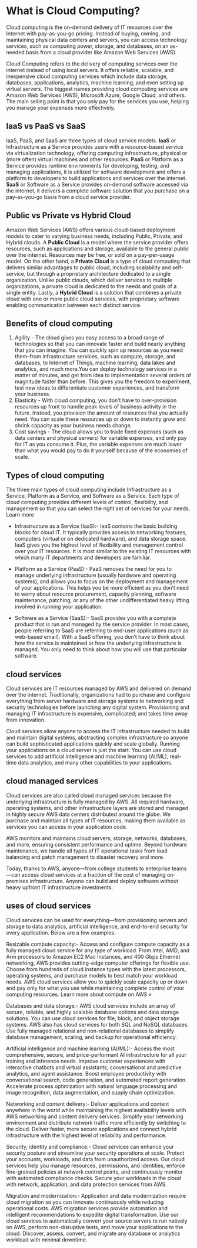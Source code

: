 # What is Cloud Computing?

Cloud computing is the on-demand delivery of IT resources over the Internet with pay-as-you-go pricing. Instead of buying, owning, and maintaining physical data centers and servers, you can access technology services, such as computing power, storage, and databases, on an as-needed basis from a cloud provider like Amazon Web Services (AWS).

Cloud Computing refers to the delivery of computing services over the internet instead of using local servers. It offers reliable, scalable, and inexpensive cloud computing services which include data storage, databases, applications, analytics, machine learning, and even setting up virtual servers. The biggest names providing cloud computing services are Amazon Web Services (AWS), Microsoft Azure, Google Cloud, and others. The main selling point is that you only pay for the services you use, helping you manage your expenses more effectively.

## IaaS vs PaaS vs SaaS

IaaS, PaaS, and SaaS are three types of cloud service models. **IaaS** or Infrastructure as a Service provides users with a resource-based service via virtualization technology, offering computing infrastructure, physical or (more often) virtual machines and other resources. **PaaS** or Platform as a Service provides runtime environments for developing, testing, and managing applications, it is utilized for software development and offers a platform to developers to build applications and services over the internet. **SaaS** or Software as a Service provides on-demand software accessed via the internet, it delivers a complete software solution that you purchase on a pay-as-you-go basis from a cloud service provider.

## Public vs Private vs Hybrid Cloud

Amazon Web Services (AWS) offers various cloud-based deployment models to cater to varying business needs, including Public, Private, and Hybrid clouds. A **Public Cloud** is a model where the service provider offers resources, such as applications and storage, available to the general public over the internet. Resources may be free, or sold on a pay-per-usage model. On the other hand, a **Private Cloud** is a type of cloud computing that delivers similar advantages to public cloud, including scalability and self-service, but through a proprietary architecture dedicated to a single organization. Unlike public clouds, which deliver services to multiple organizations, a private cloud is dedicated to the needs and goals of a single entity. Lastly, a **Hybrid Cloud** is a solution that combines a private cloud with one or more public cloud services, with proprietary software enabling communication between each distinct service.

## Benefits of cloud computing

1. Agility - The cloud gives you easy access to a broad range of technologies so that you can innovate faster and build nearly anything that you can imagine. You can quickly spin up resources as you need them–from infrastructure services, such as compute, storage, and databases, to Internet of Things, machine learning, data lakes and analytics, and much more.You can deploy technology services in a matter of minutes, and get from idea to implementation several orders of magnitude faster than before. This gives you the freedom to experiment, test new ideas to differentiate customer experiences, and transform your business.
2. Elasticity - With cloud computing, you don’t have to over-provision resources up front to handle peak levels of business activity in the future. Instead, you provision the amount of resources that you actually need. You can scale these resources up or down to instantly grow and shrink capacity as your business needs change.
3. Cost savings - The cloud allows you to trade fixed expenses (such as data centers and physical servers) for variable expenses, and only pay for IT as you consume it. Plus, the variable expenses are much lower than what you would pay to do it yourself because of the economies of scale.

## Types of cloud computing

The three main types of cloud computing include Infrastructure as a Service, Platform as a Service, and Software as a Service. Each type of cloud computing provides different levels of control, flexibility, and management so that you can select the right set of services for your needs.
Learn more

- Infrastructure as a Service (IaaS):- IaaS contains the basic building blocks for cloud IT. It typically provides access to networking features, computers (virtual or on dedicated hardware), and data storage space. IaaS gives you the highest level of flexibility and management control over your IT resources. It is most similar to the existing IT resources with which many IT departments and developers are familiar.

- Platform as a Service (PaaS):- PaaS removes the need for you to manage underlying infrastructure (usually hardware and operating systems), and allows you to focus on the deployment and management of your applications. This helps you be more efficient as you don’t need to worry about resource procurement, capacity planning, software maintenance, patching, or any of the other undifferentiated heavy lifting involved in running your application.

- Software as a Service (SaaS):- SaaS provides you with a complete product that is run and managed by the service provider. In most cases, people referring to SaaS are referring to end-user applications (such as web-based email). With a SaaS offering, you don’t have to think about how the service is maintained or how the underlying infrastructure is managed. You only need to think about how you will use that particular software.

## cloud services

Cloud services are IT resources managed by AWS and delivered on demand over the internet. Traditionally, organizations had to purchase and configure everything from server hardware and storage systems to networking and security technologies before launching any digital system. Provisioning and managing IT infrastructure is expensive, complicated; and takes time away from innovation.

Cloud services allow anyone to access the IT infrastructure needed to build and maintain digital systems, abstracting complex infrastructure so anyone can build sophisticated applications quickly and scale globally. Running your applications on a cloud server is just the start. You can use cloud services to add artificial intelligence and machine learning (AI/ML), real-time data analytics, and many other capabilities to your applications.

## cloud managed services

Cloud services are also called cloud managed services because the underlying infrastructure is fully managed by AWS. All required hardware, operating systems, and other infrastructure layers are stored and managed in highly secure AWS data centers distributed around the globe. We purchase and maintain all types of IT resources, making them available as services you can access in your application code.

AWS monitors and maintains cloud servers, storage, networks, databases, and more, ensuring consistent performance and uptime. Beyond hardware maintenance, we handle all types of IT operational tasks from load balancing and patch management to disaster recovery and more.

Today, thanks to AWS, anyone—from college students to enterprise teams—can access cloud services at a fraction of the cost of managing on-premises infrastructure. Anyone can build and deploy software without heavy upfront IT infrastructure investments.

## uses of cloud services

Cloud services can be used for everything—from provisioning servers and storage to data analytics, artificial intelligence, and end-to-end security for every application. Below are a few examples.

Resizable compute capacity:- Access and configure compute capacity as a fully managed cloud service for any type of workload. From Intel, AMD, and Arm processors to Amazon EC2 Mac Instances, and 400 Gbps Ethernet networking, AWS provides cutting-edge computer offerings for flexible use. Choose from hundreds of cloud instance types with the latest processors, operating systems, and purchase models to best match your workload needs. AWS cloud services allow you to quickly scale capacity up or down and pay only for what you use while maintaining complete control of your computing resources.
Learn more about compute on AWS »

Databases and data storage:- AWS cloud services include an array of secure, reliable, and highly scalable database options and data storage solutions. You can use cloud services for file, block, and object storage systems. AWS also has cloud services for both SQL and NoSQL databases. Use fully managed relational and non-relational databases to simplify database management, scaling, and backup for operational efficiency.

Artificial intelligence and machine learning (AI/ML):- Access the most comprehensive, secure, and price-performant AI infrastructure for all your training and inference needs. Improve customer experiences with interactive chatbots and virtual assistants, conversational and predictive analytics, and agent assistance. Boost employee productivity with conversational search, code generation, and automated report generation. Accelerate process optimization with natural language processing and image recognition, data augmentation, and supply chain optimization.

Networking and content delivery:- Deliver applications and content anywhere in the world while maintaining the highest availability levels with AWS networking and content delivery services. Simplify your networking environment and distribute network traffic more efficiently by switching to the cloud. Deliver faster, more secure applications and connect hybrid infrastructure with the highest level of reliability and performance.

Security, identity and compliance:- Cloud services can enhance your security posture and streamline your security operations at scale. Protect your accounts, workloads, and data from unauthorized access. Our cloud services help you manage resources, permissions, and identities, enforce fine-grained policies at network control points, and continuously monitor with automated compliance checks. Secure your workloads in the cloud with network, application, and data protection services from AWS.

Migration and modernization:- Application and data modernization require cloud migration so you can innovate continuously while reducing operational costs. AWS migration services provide automation and intelligent recommendations to expedite digital transformation. Use our cloud services to automatically convert your source servers to run natively on AWS, perform non-disruptive tests, and move your applications to the cloud. Discover, assess, convert, and migrate any database or analytics workload with minimal downtime.
